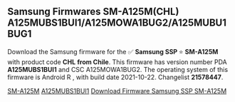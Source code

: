 <h2>Samsung Firmwares SM-A125M(CHL) A125MUBS1BUI1/A125MOWA1BUG2/A125MUBU1BUG1</h2>
Download the Samsung firmware for the ✅ <strong>Samsung SSP </strong> ⭐ <strong>SM-A125M</strong> with product code <strong>CHL</strong> <strong> from Chile</strong>. This firmware has version number PDA <strong>A125MUBS1BUI1</strong> and CSC A125MOWA1BUG2. The operating system of this firmware is Android R , with build date 2021-10-22. Changelist <strong>21578447</strong>.


[SM-A125M](https://samfirm.shop/samsung/model/SM-A125M)
[A125MUBS1BUI1](https://samfirm.shop/samsung/pda/A125MUBS1BUI1)
[Download Firmware Samsung SSP SM-A125M](https://samfirm.shop/samsung/firmware/467557)
